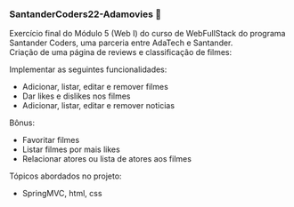### SantanderCoders22-Adamovies :red_circle:
Exercício final do Módulo 5 (Web I) do curso de WebFullStack do programa Santander Coders, uma parceria entre AdaTech e Santander.  
Criação de uma página de reviews e classificação de filmes:

Implementar as seguintes funcionalidades:
* Adicionar, listar, editar e remover filmes
* Dar likes e dislikes nos filmes
* Adicionar, listar, editar e remover noticias  

Bônus:
* Favoritar filmes
* Listar filmes por mais likes
* Relacionar atores ou lista de atores aos filmes

Tópicos abordados no projeto:
* SpringMVC, html, css
